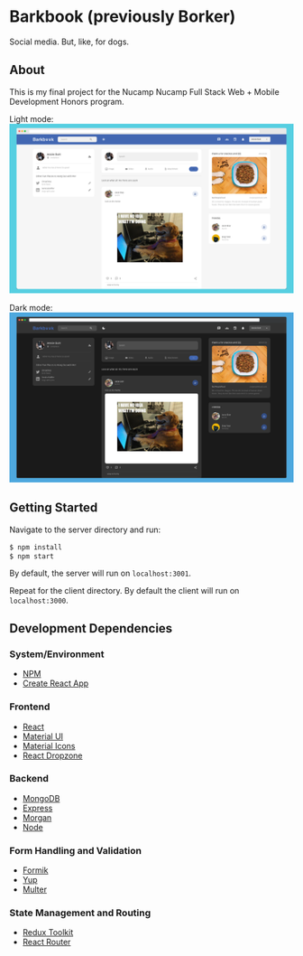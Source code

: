 # Barkbook (previously Borker)

Social media. But, like, for dogs.

## About

This is my final project for the Nucamp Nucamp Full Stack Web + Mobile Development Honors program.

Light mode:
![screenshot of app in light mode](./client/public/assets/barkbook-light.png "screenshot of app in light mode")

Dark mode:
![screenshot of app in dark mode](./client/public/assets/barkbook-dark.png "screenshot of app in dark mode")

## Getting Started

Navigate to the server directory and run:

```
$ npm install
$ npm start
```

By default, the server will run on `localhost:3001`.

Repeat for the client directory. By default the client will run on `localhost:3000`.

## Development Dependencies

### System/Environment

- [NPM](https://www.npmjs.com/)
- [Create React App](https://create-react-app.dev/)

### Frontend

- [React](https://reactjs.org/)
- [Material UI](https://mui.com/)
- [Material Icons](https://mui.com/material-ui/material-icons/)
- [React Dropzone](https://github.com/react-dropzone/react-dropzone)

### Backend

- [MongoDB](https://mui.com/)
- [Express](https://mui.com/material-ui/material-icons/)
- [Morgan](https://github.com/expressjs/morgan)
- [Node](https://nodejs.org/en/)

### Form Handling and Validation

- [Formik](https://formik.org/)
- [Yup](https://github.com/jquense/yup)
- [Multer](https://github.com/expressjs/multer)

### State Management and Routing

- [Redux Toolkit](https://redux-toolkit.js.org/)
- [React Router](https://github.com/remix-run/react-router#readme)
